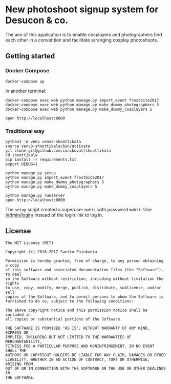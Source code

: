 # New photoshoot signup system for Desucon & co.

The aim of this application is to enable cosplayers and photographers find each other in a convention and facilitate arranging cosplay photoshoots.

## Getting started

### Docker Compose

    docker-compose up

In another terminal:

    docker-compose exec web python manage.py import_event frostbite2017
    docker-compose exec web python manage.py make_dummy_photographers 3
    docker-compose exec web python manage.py make_dummy_cosplayers 5

    open http://localhost:8000

### Traditional way

    python3 -m venv venv3-shoottikala
    source venv3-shoottikala/bin/activate
    git clone git@github.com:conikuvat/shoottikala
    cd shoottikala
    pip install -r requirements.txt
    export DEBUG=1

    python manage.py setup
    python manage.py import_event frostbite2017
    python manage.py make_dummy_photographers 3
    python manage.py make_dummy_cosplayers 5

    python manage.py runserver
    open http://localhost:8000

The `setup` script created a superuser `mahti` with password `mahti`. Use [/admin/login/](http://localhost:8000/admin/login/) instead of the login link to log in.

## License

    The MIT License (MIT)

    Copyright (c) 2016–2017 Santtu Pajukanta

    Permission is hereby granted, free of charge, to any person obtaining a copy
    of this software and associated documentation files (the "Software"), to deal
    in the Software without restriction, including without limitation the rights
    to use, copy, modify, merge, publish, distribute, sublicense, and/or sell
    copies of the Software, and to permit persons to whom the Software is
    furnished to do so, subject to the following conditions:

    The above copyright notice and this permission notice shall be included in
    all copies or substantial portions of the Software.

    THE SOFTWARE IS PROVIDED "AS IS", WITHOUT WARRANTY OF ANY KIND, EXPRESS OR
    IMPLIED, INCLUDING BUT NOT LIMITED TO THE WARRANTIES OF MERCHANTABILITY,
    FITNESS FOR A PARTICULAR PURPOSE AND NONINFRINGEMENT. IN NO EVENT SHALL THE
    AUTHORS OR COPYRIGHT HOLDERS BE LIABLE FOR ANY CLAIM, DAMAGES OR OTHER
    LIABILITY, WHETHER IN AN ACTION OF CONTRACT, TORT OR OTHERWISE, ARISING FROM,
    OUT OF OR IN CONNECTION WITH THE SOFTWARE OR THE USE OR OTHER DEALINGS IN
    THE SOFTWARE.
